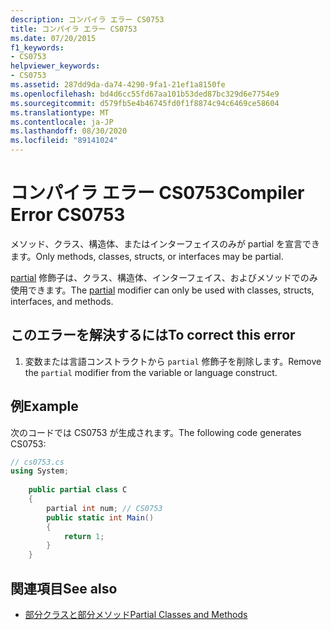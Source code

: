 ```yaml
---
description: コンパイラ エラー CS0753
title: コンパイラ エラー CS0753
ms.date: 07/20/2015
f1_keywords:
- CS0753
helpviewer_keywords:
- CS0753
ms.assetid: 287dd9da-da74-4290-9fa1-21ef1a8150fe
ms.openlocfilehash: bd4d6cc55fd67aa101b53ded87bc329d6e7754e9
ms.sourcegitcommit: d579fb5e4b46745fd0f1f8874c94c6469ce58604
ms.translationtype: MT
ms.contentlocale: ja-JP
ms.lasthandoff: 08/30/2020
ms.locfileid: "89141024"
---
```

# <a name="compiler-error-cs0753"></a><span data-ttu-id="97a0d-103">コンパイラ エラー CS0753</span><span class="sxs-lookup"><span data-stu-id="97a0d-103">Compiler Error CS0753</span></span>
<span data-ttu-id="97a0d-104">メソッド、クラス、構造体、またはインターフェイスのみが partial を宣言できます。</span><span class="sxs-lookup"><span data-stu-id="97a0d-104">Only methods, classes, structs, or interfaces may be partial.</span></span>  
  
 <span data-ttu-id="97a0d-105">[partial](../language-reference/keywords/partial-type.md) 修飾子は、クラス、構造体、インターフェイス、およびメソッドでのみ使用できます。</span><span class="sxs-lookup"><span data-stu-id="97a0d-105">The [partial](../language-reference/keywords/partial-type.md) modifier can only be used with classes, structs, interfaces, and methods.</span></span>  
  
## <a name="to-correct-this-error"></a><span data-ttu-id="97a0d-106">このエラーを解決するには</span><span class="sxs-lookup"><span data-stu-id="97a0d-106">To correct this error</span></span>  
  
1. <span data-ttu-id="97a0d-107">変数または言語コンストラクトから `partial` 修飾子を削除します。</span><span class="sxs-lookup"><span data-stu-id="97a0d-107">Remove the `partial` modifier from the variable or language construct.</span></span>  
  
## <a name="example"></a><span data-ttu-id="97a0d-108">例</span><span class="sxs-lookup"><span data-stu-id="97a0d-108">Example</span></span>  
 <span data-ttu-id="97a0d-109">次のコードでは CS0753 が生成されます。</span><span class="sxs-lookup"><span data-stu-id="97a0d-109">The following code generates CS0753:</span></span>  
  
```csharp  
// cs0753.cs  
using System;  
  
    public partial class C  
    {  
        partial int num; // CS0753  
        public static int Main()  
        {  
            return 1;  
        }  
    }  
```  
  
## <a name="see-also"></a><span data-ttu-id="97a0d-110">関連項目</span><span class="sxs-lookup"><span data-stu-id="97a0d-110">See also</span></span>

- [<span data-ttu-id="97a0d-111">部分クラスと部分メソッド</span><span class="sxs-lookup"><span data-stu-id="97a0d-111">Partial Classes and Methods</span></span>](../programming-guide/classes-and-structs/partial-classes-and-methods.md)
